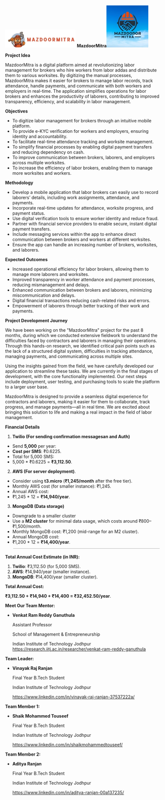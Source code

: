 ﻿![](Aspose.Words.45bc1dba-a314-4732-b0ac-797b6616182d.001.jpeg) **MazdoorMitra![](Aspose.Words.45bc1dba-a314-4732-b0ac-797b6616182d.002.jpeg)**

**Project Idea**

MazdoorMitra is a digital platform aimed at revolutionizing labor management for brokers who hire workers from labor addas and distribute them to various worksites. By digitizing the manual processes, MazdoorMitra makes it easier for brokers to manage labor records, track attendance, handle payments, and communicate with both workers and employers in real-time. The application simplifies operations for labor brokers and enhances the productivity of laborers, contributing to improved transparency, efficiency, and scalability in labor management.

**Objectives**

- To digitize labor management for brokers through an intuitive mobile platform.
- To provide e-KYC verification for workers and employers, ensuring identity and accountability.
- To facilitate real-time attendance tracking and worksite management.
- To simplify financial processes by enabling digital payment transfers and reducing dependency on cash.
- To improve communication between brokers, laborers, and employers across multiple worksites.
- To increase the efficiency of labor brokers, enabling them to manage more worksites and workers.

**Methodology**

- Develop a mobile application that labor brokers can easily use to record laborers’ details, including work assignments, attendance, and payments.
- Incorporate real-time updates for attendance, worksite progress, and payment status.
- Use digital verification tools to ensure worker identity and reduce fraud.
- Partner with financial service providers to enable secure, instant digital payment transfers.
- Include messaging services within the app to enhance direct communication between brokers and workers at different worksites.
- Ensure the app can handle an increasing number of brokers, worksites, and laborers.

**Expected Outcomes**

- Increased operational efficiency for labor brokers, allowing them to manage more laborers and worksites.
- Improved transparency in worker attendance and payment processes, reducing mismanagement and delays.
- Enhanced communication between brokers and laborers, minimizing miscommunication and delays.
- Digital financial transactions reducing cash-related risks and errors.
- Empowerment of laborers through better tracking of their work and payments.

**Project Development Journey**

We have been working on the "MazdoorMitra" project for the past 8 months, during which we conducted extensive fieldwork to understand the difficulties faced by contractors and laborers in managing their operations. Through this hands-on research, we identified critical pain points such as the lack of a structured digital system, difficulties in tracking attendance, managing payments, and communicating across multiple sites.

Using the insights gained from the field, we have carefully developed our application to streamline these tasks. We are currently in the final stages of development, with the core functionality implemented. Our next steps include deployment, user testing, and purchasing tools to scale the platform to a larger user base.

MazdoorMitra is designed to provide a seamless digital experience for contractors and laborers, making it easier for them to collaborate, track progress, and manage payments—all in real time. We are excited about bringing this solution to life and making a real impact in the field of labor management.

**Financial Details**

1. **Twilio (For sending confirmation messagesan and Auth)**
- Send **5,000** per year:
- **Cost per SMS**: ₹0.6225.
- Total for 5,000 SMS:
- 5,000 \* ₹0.6225 = **₹3,112.50**.
2. **AWS (For server deployment)**.
- Consider using **t3.micro** (**₹1,245/month** after the free tier).
- Monthly AWS cost (for smaller instance): ₹1,245.
- Annual AWS cost:
- ₹1,245 \* 12 = **₹14,940/year**.
3. **MongoDB (Data storage)**
- Downgrade to a smaller cluster
- Use a **M2 cluster** for minimal data usage, which costs around ₹800–₹1,500/month.
- Monthly MongoDB cost: ₹1,200 (mid-range for an M2 cluster).
- Annual MongoDB cost:
- ₹1,200 \* 12 = **₹14,400/year**.![](Aspose.Words.45bc1dba-a314-4732-b0ac-797b6616182d.003.png)

**Total Annual Cost Estimate (in INR):**

1. **Twilio**: ₹3,112.50 (for 5,000 SMS).
1. **AWS**: ₹14,940/year (smaller instance).
1. **MongoDB**: ₹14,400/year (smaller cluster).

**Total Annual Cost:**

**₹3,112.50 + ₹14,940 + ₹14,400 = ₹32,452.50/year**.

**Meet Our Team Mentor:**

- **Venkat Ram Reddy Ganuthula**

  Assistant Professor

  School of Management & Entrepreneurship

  Indian Institute of Technology Jodhpur <https://research.iitj.ac.in/researcher/venkat-ram-reddy-ganuthula>

**Team Leader:**

- **Vinayak Raj Ranjan**

  Final Year B.Tech Student

  Indian Institute of Technology Jodhpur

  <https://www.linkedin.com/in/vinayak-raj-ranjan-37537222a/>

**Team Member 1:**

- **Shaik Mohammed Touseef**

  Final Year B.Tech Student

  Indian Institute of Technology Jodhpur

  <https://www.linkedin.com/in/shaikmohammedtouseef/>

**Team Member 2:**

- **Aditya Ranjan**

  Final Year B.Tech Student

  Indian Institute of Technology Jodhpur

  <https://www.linkedin.com/in/aditya-ranjan-00a137235/>
